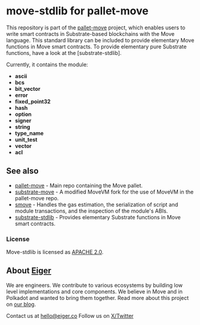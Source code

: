 # move-stdlib for pallet-move

This repository is part of the [pallet-move](https://github.com/eigerco/pallet-move) project, which enables users to write smart contracts in Substrate-based blockchains with the Move language.
This standard library can be included to provide elementary Move functions in Move smart contracts.
To provide elementary pure Substrate functions, have a look at the [substrate-stdlib].

Currently, it contains the module:
- **ascii**
- **bcs**
- **bit_vector**
- **error**
- **fixed_point32**
- **hash**
- **option**
- **signer**
- **string**
- **type_name**
- **unit_test**
- **vector**
- **acl**


## See also

- [pallet-move](https://github.com/eigerco/pallet-move) - Main repo containing the Move pallet.
- [substrate-move](https://github.com/eigerco/substrate-move) - A modified MoveVM fork for the use of MoveVM in the pallet-move repo.
- [smove](https://github.com/eigerco/smove) - Handles the gas estimation, the serialization of script and module transactions, and the inspection of the module's ABIs.
- [substrate-stdlib](https://github.com/eigerco/substrate-stdlib) - Provides elementary Substrate functions in Move smart contracts.


### License

Move-stdlib is licensed as [APACHE 2.0](LICENSE).


## About [Eiger](https://www.eiger.co)

We are engineers. We contribute to various ecosystems by building low level implementations and core components. We believe in Move and in Polkadot and wanted to bring them together. Read more about this project on [our blog](https://www.eiger.co/blog/eiger-brings-move-to-polkadot).

Contact us at hello@eiger.co
Follow us on [X/Twitter](https://x.com/eiger_co)
